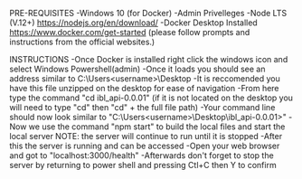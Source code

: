 
PRE-REQUISITES
-Windows 10 (for Docker)
-Admin Privelleges
-Node LTS (V.12+) https://nodejs.org/en/download/
-Docker Desktop Installed https://www.docker.com/get-started
  (please follow prompts and instructions from the official websites.)

INSTRUCTIONS
-Once Docker is installed right click the windows icon and select Windows Powershell(admin)
-Once it loads you should see an address similar to C:\Users\<username>\Desktop
-It is reccomended you have this file unzipped on the desktop for ease of navigation
-From here type the command "cd ibl_api-0.0.01" (if it is not located on the desktop you will need to type "cd" then "cd" + the full file path)
-Your command line should now look similar to "C:\Users\<username>\Desktop\ibl_api-0.0.01>"
-Now we use the command "npm start" to build the local files and start the local server
NOTE: the server will continue to run until it is stopped
-After this the server is running and can be accessed
-Open your web browser and got to "localhost:3000/health"
-Afterwards don't forget to stop the server by returning to power shell and pressing Ctl+C then Y to confirm
